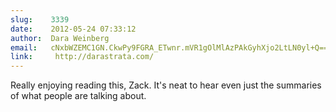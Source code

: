 ```yaml
---
slug:    3339
date:    2012-05-24 07:33:12
author:  Dara Weinberg
email:   cNxbWZEMC1GN.CkwPy9FGRA_ETwnr.mVR1gOlMlAzPAkGyhXjo2LtLN0yl+Q==
link:     http://darastrata.com/
---
```


Really enjoying reading this, Zack. It's neat to hear even just the
summaries of what people are talking about.
